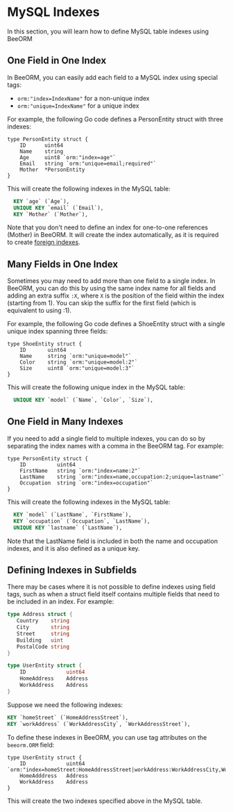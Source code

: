# MySQL Indexes

In this section, you will learn how to define MySQL table indexes using BeeORM

## One Field in One Index

In BeeORM, you can easily add each field to a MySQL index using special tags:
 * `orm:"index=IndexName"` for a non-unique index
 * `orm:"unique=IndexName"` for a unique index

For example, the following Go code defines a PersonEntity struct with three indexes:

```go{4-5}
type PersonEntity struct {
    ID      uint64
    Name    string
    Age     uint8 `orm:"index=age"` 
    Email   string `orm:"unique=email;required"` 
    Mother  *PersonEntity
}
```

This will create the following indexes in the MySQL table:

```sql
  KEY `age` (`Age`),
  UNIQUE KEY `email` (`Email`),
  KEY `Mother` (`Mother`),
```

Note that you don't need to define an index for one-to-one references (Mother) in BeeORM. It will create the index automatically, as it is required to create [foreign indexes](https://dev.mysql.com/doc/refman/8.0/en/create-table-foreign-keys.html).

## Many Fields in One Index

Sometimes you may need to add more than one field to a single index. In BeeORM, you can do this by using the same index name for all fields and adding an extra suffix `:X`, where `X` is the position of the field within the index (starting from 1). You can skip the suffix for the first field (which is equivalent to using :1).

For example, the following Go code defines a ShoeEntity struct with a single unique index spanning three fields:

```go{3-5}
type ShoeEntity struct {
    ID       uint64
    Name     string `orm:"unique=model"`
    Color    string `orm:"unique=model:2"`
    Size     uint8 `orm:"unique=model:3"`
}
```

This will create the following unique index in the MySQL table:

```sql
  UNIQUE KEY `model` (`Name`, `Color`, `Size`),
```

## One Field in Many Indexes

If you need to add a single field to multiple indexes, you can do so by separating the index names with a comma in the BeeORM tag. For example:

```go{4-5}
type PersonEntity struct {
    ID          uint64
    FirstName   string `orm:"index=name:2"`
    LastName    string `orm:"index=name,occupation:2;unique=lastname"`
    Occupation  string `orm:"index=occupation"`
}
```

This will create the following indexes in the MySQL table:

```sql
  KEY `model` (`LastName`, `FirstName`),
  KEY `occupation` (`Occupation`, `LastName`),
  UNIQUE KEY `lastname` (`LastName`),
```

Note that the LastName field is included in both the name and occupation indexes, and it is also defined as a unique key.

## Defining Indexes in Subfields

There may be cases where it is not possible to define indexes using field tags, such as when a struct field itself contains multiple fields that need to be included in an index. For example:

```go
type Address struct {
   Country    string
   City       string
   Street     string
   Building   uint
   PostalCode string
}

type UserEntity struct {
    ID             uint64
    HomeAddress    Address
    WorkAddress    Address
}
```

Suppose we need the following indexes:

```sql
KEY `homeStreet` (`HomeAddressStreet`),
KEY `workAddress` (`WorkAddressCity`, `WorkAddressStreet`),
```

To define these indexes in BeeORM, you can use tag attributes on the `beeorm.ORM` field:

```go{2}
type UserEntity struct {
    ID             uint64     `orm:"index=homeStreet:HomeAddressStreet|workAddress:WorkAddressCity,WorkAddressStreet"`
    HomeAdddress   Address
    WorkAddress    Address
}
```

This will create the two indexes specified above in the MySQL table.